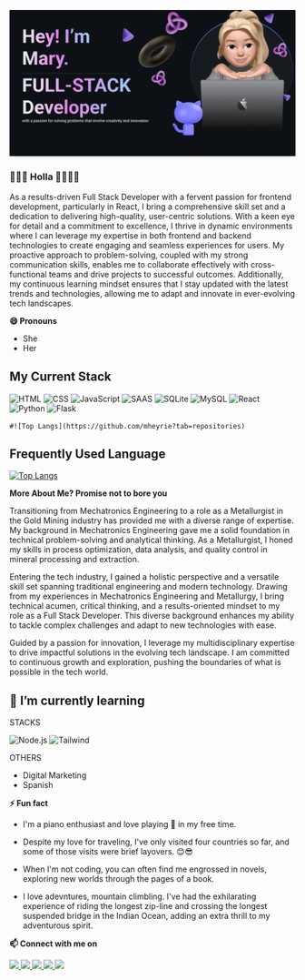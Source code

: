 ![Mheyrie Github](img/banner.png)

### 👋👋👋 Holla 👋👋👋👋
As a results-driven Full Stack Developer with a fervent passion for frontend development, particularly in React, I bring a comprehensive skill set and a dedication to delivering high-quality, user-centric solutions. With a keen eye for detail and a commitment to excellence, I thrive in dynamic environments where I can leverage my expertise in both frontend and backend technologies to create engaging and seamless experiences for users. My proactive approach to problem-solving, coupled with my strong communication skills, enables me to collaborate effectively with cross-functional teams and drive projects to successful outcomes. Additionally, my continuous learning mindset ensures that I stay updated with the latest trends and technologies, allowing me to adapt and innovate in ever-evolving tech landscapes. 

**😄 Pronouns**
- She
- Her

## My Current Stack
![HTML](    https://img.shields.io/badge/HTML-239120?style=for-the-badge&logo=html5&logoColor=white)
![CSS](https://img.shields.io/badge/CSS-239120?&style=for-the-badge&logo=css3&logoColor=white)
![JavaScript](https://img.shields.io/badge/JavaScript-F7DF1E?style=for-the-badge&logo=javascript&logoColor=black)
![SAAS](https://img.shields.io/badge/Sass-CC6699?style=for-the-badge&logo=sass&logoColor=white)
![SQLite](https://img.shields.io/badge/SQLite-07405E?style=for-the-badge&logo=sqlite&logoColor=white)
![MySQL](https://img.shields.io/badge/MySQL-005C84?style=for-the-badge&logo=mysql&logoColor=white)
![React](https://img.shields.io/badge/React-20232A?style=for-the-badge&logo=react&logoColor=61DAFB)
![Python](https://img.shields.io/badge/Python-14354C?style=for-the-badge&logo=python&logoColor=white)
![Flask](https://img.shields.io/badge/Flask-000000?style=for-the-badge&logo=flask&logoColor=white)
    
    #![Top Langs](https://github.com/mheyrie?tab=repositories)




## Frequently Used Language
[![Top Langs](https://github-readme-stats.vercel.app/api/top-langs/?username=mheyrie&layout=pie)](https://github.com/mheyrie/github-readme-stats)


**More About Me? Promise not to bore you**

Transitioning from Mechatronics Engineering to a role as a Metallurgist in the Gold Mining industry has provided me with a diverse range of expertise. My background in Mechatronics Engineering gave me a solid foundation in technical problem-solving and analytical thinking. As a Metallurgist, I honed my skills in process optimization, data analysis, and quality control in mineral processing and extraction.

Entering the tech industry, I gained a holistic perspective and a versatile skill set spanning traditional engineering and modern technology. Drawing from my experiences in Mechatronics Engineering and Metallurgy, I bring technical acumen, critical thinking, and a results-oriented mindset to my role as a Full Stack Developer. This diverse background enhances my ability to tackle complex challenges and adapt to new technologies with ease.

Guided by a passion for innovation, I leverage my multidisciplinary expertise to drive impactful solutions in the evolving tech landscape. I am committed to continuous growth and exploration, pushing the boundaries of what is possible in the tech world.

## **🌱 I’m currently learning**

STACKS

![Node.js](https://img.shields.io/badge/Node.js-43853D?style=for-the-badge&logo=node.js&logoColor=white)
![Tailwind](https://img.shields.io/badge/Tailwind_CSS-38B2AC?style=for-the-badge&logo=tailwind-css&logoColor=white)

OTHERS 
- Digital Marketing
- Spanish 


**⚡ Fun fact**

- I'm a piano enthusiast and love playing 🎹 in my free time.

- Despite my love for traveling, I've only visited four countries so far, and some of those visits were brief layovers. 😊😎

- When I'm not coding, you can often find me engrossed in novels, exploring new worlds through the pages of a book.

- I love adevntures, mountain climbling. I've had the exhilarating experience of riding the longest zip-line and crossing the longest suspended bridge in the Indian Ocean, adding an extra thrill to my adventurous spirit.

**📫 Connect with me on** 

<a href="linkedin.com/in/oladele-mary" target="_blank">
    <img src="https://img.shields.io/badge/LinkedIn-0077B5?style=for-the-badge&logo=linkedin&logoColor=white" >
</a>
<a href="mailto:omota4fidelity@gmail.com" target="_blank">
    <img src="https://img.shields.io/badge/Gmail-D14836?style=for-the-badge&logo=gmail&logoColor=white" >
</a>
<a href="https://twitter.com/mheyriemheyrie" target="_blank">
    <img src="https://img.shields.io/badge/Twitter-1DA1F2?style=for-the-badge&logo=twitter&logoColor=white" >
</a>
<a href="https://dev.to/mheyrie" target="_blank">
    <img src="https://img.shields.io/badge/dev.to-0A0A0A?style=for-the-badge&logo=devdotto&logoColor=white">
</a>
<a href="https://mheyrietechie.slack.com" target="_blank">
    <img src="https://img.shields.io/badge/Slack-4A154B?style=for-the-badge&logo=slack&logoColor=white">
</a>

<!--
**mheyrie/mheyrie** is a ✨ _special_ ✨ repository because its `README.md` (this file) appears on your GitHub profile.

Here are some ideas to get you started:

- 🔭 I’m currently working on ...
- 🌱 I’m currently learning ...
- 👯 I’m looking to collaborate on ...
- 🤔 I’m looking for help with ...
- 💬 Ask me about ...
- 📫 How to reach me: ...

-->

